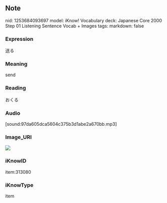 ## Note
nid: 1253684093697
model: iKnow! Vocabulary
deck: Japanese Core 2000 Step 01 Listening Sentence Vocab + Images
tags: 
markdown: false

### Expression
送る

### Meaning
send

### Reading
おくる

### Audio
[sound:97da605dca5604c375b3d1abe2a670bb.mp3]

### Image_URI
<!DOCTYPE html>
<title></title>
<img src="6568e4c09ffd1f7a524686ccfbae76f2.jpg">



### iKnowID
item:313080

### iKnowType
item
